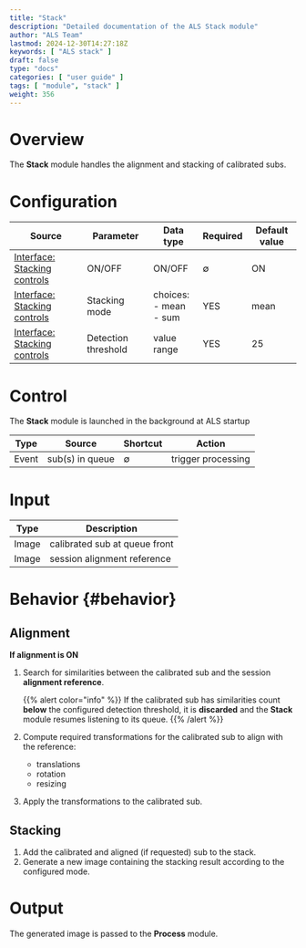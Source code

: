 ```yaml
---
title: "Stack"
description: "Detailed documentation of the ALS Stack module"
author: "ALS Team"
lastmod: 2024-12-30T14:27:18Z
keywords: [ "ALS stack" ]
draft: false
type: "docs"
categories: [ "user guide" ]
tags: [ "module", "stack" ]
weight: 356
---
```


# Overview

The **Stack** module handles the alignment and stacking of calibrated subs.

# Configuration

| Source                                                            | Parameter           | Data type                   | Required | Default value |
|-------------------------------------------------------------------|---------------------|-----------------------------|----------|---------------|
| [Interface: Stacking controls](../../user-guide/ui/controls/#controls)  | ON/OFF              | ON/OFF                      | ∅        | ON            |
| [Interface: Stacking controls](../../user-guide/ui/controls/#controls)  | Stacking mode       | choices:<br>- mean<br>- sum | YES      | mean          |
| [Interface: Stacking controls](../../user-guide/ui/controls/#threshold) | Detection threshold | value range                 | YES      | 25            |

# Control

The **Stack** module is launched in the background at ALS startup

| Type      | Source                     | Shortcut | Action             |
|-----------|----------------------------|----------|--------------------|
| Event     | sub(s) in queue       | ∅        | trigger processing |

# Input

| Type  | Description                   |
|-------|-------------------------------|
| Image | calibrated sub at queue front |
| Image | session alignment reference   |

# Behavior {#behavior}

## Alignment

**If alignment is ON**

1. Search for similarities between the calibrated sub and the session **alignment reference**.

   {{% alert color="info" %}}
   If the calibrated sub has similarities count **below** the configured detection threshold, it is **discarded** and
   the **Stack** module resumes listening to its queue.
   {{% /alert %}}

2. Compute required transformations for the calibrated sub to align with the reference:
    - translations
    - rotation
    - resizing

3. Apply the transformations to the calibrated sub.

## Stacking

1. Add the calibrated and aligned (if requested) sub to the stack.
2. Generate a new image containing the stacking result according to the configured mode.

# Output

The generated image is passed to the **Process** module.